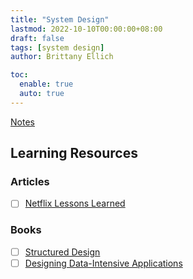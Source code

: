 ```yaml
---
title: "System Design"
lastmod: 2022-10-10T00:00:00+08:00
draft: false
tags: [system design]
author: Brittany Ellich

toc:
  enable: true
  auto: true
---
```


[Notes](../../notes)

## Learning Resources

### Articles

* [ ] [Netflix Lessons Learned](https://netflixtechblog.com/5-lessons-weve-learned-using-aws-1f2a28588e4c)

### Books

* [ ] [Structured Design](https://www.amazon.com/Structured-Design-Fundamentals-Discipline-Computer/dp/0138544719/ref=sr_1_2?crid=6YCIL9828A91&amp;keywords=structured+design&amp;qid=1665417219&amp;qu=eyJxc2MiOiIxLjAwIiwicXNhIjoiMS4wNiIsInFzcCI6IjEuMDAifQ%253D%253D&amp;s=books&amp;sprefix=structured+design%252Cstripbooks%252C140&amp;sr=1-2&_encoding=UTF8&tag=brittanyellich-20&linkCode=ur2&linkId=58974ce48510e281c65dc634c1f51b04&camp=1789&creative=9325)
* [ ] [Designing Data-Intensive Applications](https://www.amazon.com/Designing-Data-Intensive-Applications-Reliable-Maintainable-ebook/dp/B06XPJML5D/ref=sr_1_1?crid=31RSS6KE3IFPF&amp;keywords=designing+data+intensive+applications&amp;qid=1665417240&amp;qu=eyJxc2MiOiIxLjgzIiwicXNhIjoiMS40MyIsInFzcCI6IjEuNTcifQ%253D%253D&amp;s=books&amp;sprefix=designing+data+%252Cstripbooks%252C143&amp;sr=1-1&_encoding=UTF8&tag=brittanyellich-20&linkCode=ur2&linkId=39a758c20a00125f7a93acd95cade940&camp=1789&creative=9325)
